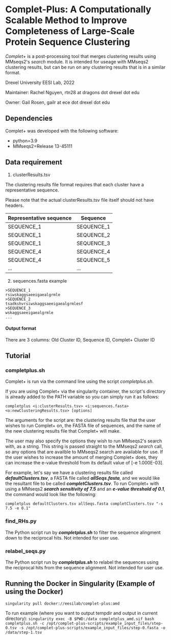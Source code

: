 # Complet-Plus: A Computationally Scalable Method to Improve Completeness of Large-Scale Protein Sequence Clustering

*Complet+* is a post-processing tool that merges clustering results using MMseqs2's *search* module. It is intended for useage with MMseqs2 clustering results, but can be run on any clustering results that is in a similar format.

Drexel University EESI Lab, 2022

Maintainer: Rachel Nguyen, rtn28 at dragons dot drexel dot edu

Owner: Gail Rosen, gailr at ece dot drexel dot edu

## Dependencies
Complet+ was developed with the following software:
- python=3.9
- MMseqs2=Release 13-45111

## Data requirement
1. clusterResults.tsv

The clustering results file format requires that each cluster have a representative sequence.

Please note that the actual clusterResults.tsv file itself should not have headers.

| Representative sequence  | Sequence |
| ------------- | ------------- |
| SEQUENCE_1  | SEQUENCE_1  |
| SEQUENCE_1  | SEQUENCE_2  |
| SEQUENCE_1  | SEQUENCE_3  |
| SEQUENCE_4  | SEQUENCE_4  |
| SEQUENCE_4  | SEQUENCE_5  |
| ... | ... |

2. sequences.fasta example

```
>SEQUENCE_1
rsiwskaggsaeeigaealgrmle
>SEQUENCE_2
tsadkshvrsiwskaggsaeeigaealgrmlesf
>SEQUENCE_3
wskaggsaeeigaealgrmle
...
```
#### Output format

There are 3 columns: Old Cluster ID, Sequence ID, Complet+ Cluster ID


## Tutorial

### completplus.sh

Complet+ is run via the command line using the script *completplus.sh*.

If you are using Complet+ via the singularity container, the script's directory is already added to the PATH variable so you can simply run it as follows:

```
completplus <i:clusterResults.tsv> <i:sequences.fasta> <o:newClusteringResults.tsv> [options]
```

The arguments for the script are: the clustering results file that the user wishes to run Complet+ on, the FASTA file of sequences, and the name of the new clustering results file that Complet+ will make.

The user may also specify the options they wish to run MMseqs2's search with, as a string. This string is passed straight to the MMseqs2 *search* call, so any options that are availble to MMseqs2 search are available for use. If the user wishes to increase the amount of merging Complet+ does, they can increase the e-value threshold from its default value of [-e 1.000E-03].

For example, let's say we have a clustering results file called ***defaultClusters.tsv***, a FASTA file called ***allSeqs.fasta***, and we would like the resultant file to be called ***completClusters.tsv***. To run Complet+ with using a MMseqs2 ***search sensitivity of 7.5*** and an ***e-value threshold of 0.1***, the command would look like the following:

```
completplus defaultClusters.tsv allSeqs.fasta completClusters.tsv "-s 7.5 -e 0.1"
```

### find_RHs.py

The Python script run by ***completplus.sh*** to filter the sequence alingment down to the reciprocal hits. Not intended for user use.

### relabel_seqs.py

The Python script run by ***completplus.sh*** to relabel the sequences using the reciprocal hits from the sequence alignment. Not intended for user use.

## Running the Docker in Singularity  (Example of using the Docker)

```
singularity pull docker://eesilab/complet-plus:amd
```

To run example (where you want to output tempdir and output in current directory): ``` singularity exec -B $PWD:/data completplus_amd.sif bash completplus.sh -c /opt/complet-plus-scripts/example_input_files/step-0.tsv -s /opt/complet-plus-scripts/example_input_files/step-0.fasta -o /data/step-1.tsv ```

